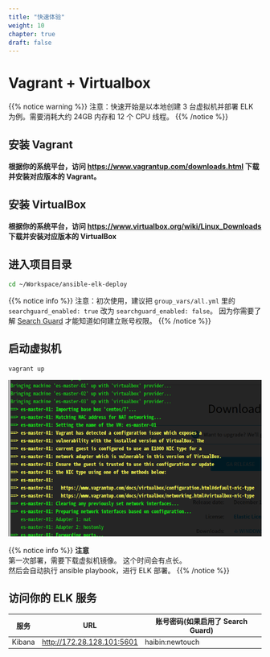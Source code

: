 ```yaml
---
title: "快速体验"
weight: 10
chapter: true
draft: false
---
```


# Vagrant + Virtualbox

{{% notice warning %}}
注意：快速开始是以本地创建 3 台虚拟机并部署 ELK 为例。需要消耗大约 24GB 内存和 12 个 CPU 线程。
{{% /notice %}}

## 安装 Vagrant
#### 根据你的系统平台，访问 https://www.vagrantup.com/downloads.html 下载并安装对应版本的 Vagrant。

## 安装 VirtualBox
#### 根据你的系统平台，访问 https://www.virtualbox.org/wiki/Linux_Downloads 下载并安装对应版本的 VirtualBox

## 进入项目目录

```bash
cd ~/Workspace/ansible-elk-deploy
```

{{% notice info %}}
注意：初次使用，建议把 `group_vars/all.yml` 里的 `searchguard_enabled: true` 改为 `searchguard_enabled: false`。 因为你需要了解 [Search Guard](https://docs.search-guard.com/latest/internal-users-database) 才能知道如何建立账号权限。
{{% /notice %}}

## 启动虚拟机

``` bash
vagrant up
```
![vagrant up](Screenshot_01.png)

{{% notice info %}}
**注意**</br>
第一次部署，需要下载虚拟机镜像。 这个时间会有点长。<br/>
然后会自动执行 ansible playbook，进行 ELK 部署。
{{% /notice %}}

## 访问你的 ELK 服务
| 服务   | URL                        | 账号密码(如果启用了 Search Guard) |
| ------ | -------------------------- | --------------------------------- |
| Kibana | http://172.28.128.101:5601 | haibin:newtouch                   |
